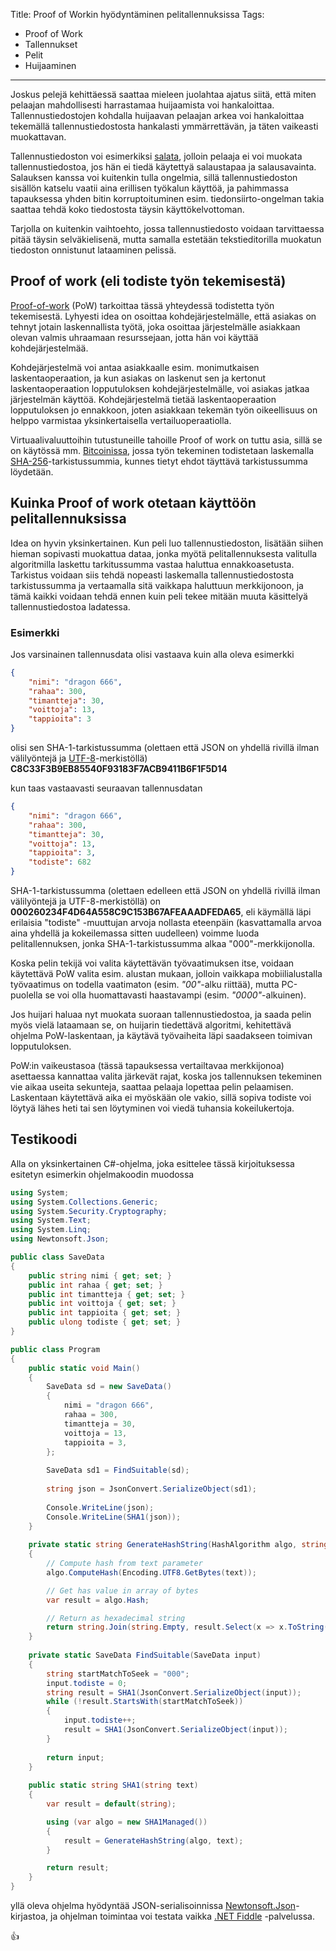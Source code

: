 Title: Proof of Workin hyödyntäminen pelitallennuksissa
Tags: 
  - Proof of Work
  - Tallennukset
  - Pelit
  - Huijaaminen
---
Joskus pelejä kehittäessä saattaa mieleen juolahtaa ajatus siitä, että miten pelaajan mahdollisesti harrastamaa huijaamista voi hankaloittaa. Tallennustiedostojen kohdalla huijaavan pelaajan arkea voi hankaloittaa tekemällä tallennustiedostosta hankalasti ymmärrettävän, ja täten vaikeasti muokattavan.

Tallennustiedoston voi esimerkiksi [salata](https://fi.wikipedia.org/wiki/Salaus), jolloin pelaaja ei voi muokata tallennustiedostoa, jos hän ei tiedä käytettyä salaustapaa ja salausavainta. Salauksen kanssa voi kuitenkin tulla ongelmia, sillä tallennustiedoston sisällön katselu vaatii aina erillisen työkalun käyttöä, ja pahimmassa tapauksessa yhden bitin korruptoituminen esim. tiedonsiirto-ongelman takia saattaa tehdä koko tiedostosta täysin käyttökelvottoman.

Tarjolla on kuitenkin vaihtoehto, jossa tallennustiedosto voidaan tarvittaessa pitää täysin selväkielisenä, mutta samalla estetään tekstieditorilla muokatun tiedoston onnistunut lataaminen pelissä.

## Proof of work (eli todiste työn tekemisestä)

[Proof-of-work](https://en.wikipedia.org/wiki/Proof-of-work_system) (PoW) tarkoittaa tässä yhteydessä todistetta työn tekemisestä. Lyhyesti idea on osoittaa kohdejärjestelmälle, että asiakas on tehnyt jotain laskennallista työtä, joka osoittaa järjestelmälle asiakkaan olevan valmis uhraamaan resurssejaan, jotta hän voi käyttää kohdejärjestelmää.

Kohdejärjestelmä voi antaa asiakkaalle esim. monimutkaisen laskentaoperaation, ja kun asiakas on laskenut sen ja kertonut laskentaoperaation lopputuloksen kohdejärjestelmälle, voi asiakas jatkaa järjestelmän käyttöä. Kohdejärjestelmä tietää laskentaoperaation lopputuloksen jo ennakkoon, joten asiakkaan tekemän työn oikeellisuus on helppo varmistaa yksinkertaisella vertailuoperaatiolla.

Virtuaalivaluuttoihin tutustuneille tahoille Proof of work on tuttu asia, sillä se on käytössä mm. [Bitcoinissa](https://en.bitcoin.it/wiki/Proof_of_work), jossa työn tekeminen todistetaan laskemalla [SHA-256](https://fi.wikipedia.org/wiki/SHA)-tarkistussummia, kunnes tietyt ehdot täyttävä tarkistussumma löydetään.

## Kuinka Proof of work otetaan käyttöön pelitallennuksissa

Idea on hyvin yksinkertainen. Kun peli luo tallennustiedoston, lisätään siihen hieman sopivasti muokattua dataa, jonka myötä pelitallennuksesta valitulla algoritmilla laskettu tarkitussumma vastaa haluttua ennakkoasetusta. Tarkistus voidaan siis tehdä nopeasti laskemalla tallennustiedostosta tarkistussumma ja vertaamalla sitä vaikkapa haluttuun merkkijonoon, ja tämä kaikki voidaan tehdä ennen kuin peli tekee mitään muuta käsittelyä tallennustiedostoa ladatessa.

### Esimerkki
Jos varsinainen tallennusdata olisi vastaava kuin alla oleva esimerkki

```json
{
    "nimi": "dragon 666",
    "rahaa": 300,
    "timantteja": 30,
    "voittoja": 13,
    "tappioita": 3
}
```
olisi sen SHA-1-tarkistussumma (olettaen että JSON on yhdellä rivillä ilman välilyöntejä ja [UTF-8](https://fi.wikipedia.org/wiki/Unicode#UTF-8)-merkistöllä) **C8C33F3B9EB85540F93183F7ACB9411B6F1F5D14**

kun taas vastaavasti seuraavan tallennusdatan
```json
{
    "nimi": "dragon 666",
    "rahaa": 300,
    "timantteja": 30,
    "voittoja": 13,
    "tappioita": 3,
    "todiste": 682
}
```
SHA-1-tarkistussumma (olettaen edelleen että JSON on yhdellä rivillä ilman välilyöntejä ja UTF-8-merkistöllä) on 
**000260234F4D64A558C9C153B67AFEAAADFEDA65**, eli käymällä läpi erilaisia "todiste" -muuttujan arvoja nollasta eteenpäin (kasvattamalla arvoa aina yhdellä ja kokeilemassa sitten uudelleen) voimme luoda pelitallennuksen, jonka SHA-1-tarkistussumma alkaa "000"-merkkijonolla.

Koska pelin tekijä voi valita käytettävän työvaatimuksen itse, voidaan käytettävä PoW valita esim. alustan mukaan, jolloin vaikkapa mobiilialustalla työvaatimus on todella vaatimaton (esim. *"00"*-alku riittää), mutta PC-puolella se voi olla huomattavasti haastavampi (esim. *"0000"*-alkuinen).

Jos huijari haluaa nyt muokata suoraan tallennustiedostoa, ja saada pelin myös vielä lataamaan se, on huijarin tiedettävä algoritmi, kehitettävä ohjelma PoW-laskentaan, ja käytävä työvaiheita läpi saadakseen toimivan lopputuloksen. 

PoW:in vaikeustasoa (tässä tapauksessa vertailtavaa merkkijonoa) asettaessa kannattaa valita järkevät rajat, koska jos tallennuksen tekeminen vie aikaa useita sekunteja, saattaa pelaaja lopettaa pelin pelaamisen. Laskentaan käytettävä aika ei myöskään ole vakio, sillä sopiva todiste voi löytyä lähes heti tai sen löytyminen voi viedä tuhansia kokeilukertoja.

## Testikoodi

Alla on yksinkertainen C#-ohjelma, joka esittelee tässä kirjoituksessa esitetyn esimerkin ohjelmakoodin muodossa

```cs
using System;
using System.Collections.Generic;
using System.Security.Cryptography;
using System.Text;
using System.Linq;
using Newtonsoft.Json; 

public class SaveData
{
	public string nimi { get; set; }
	public int rahaa { get; set; }
	public int timantteja { get; set; }
	public int voittoja { get; set; }
	public int tappioita { get; set; }
	public ulong todiste { get; set; }
}

public class Program
{
	public static void Main()
	{
		SaveData sd = new SaveData()
		{
			nimi = "dragon 666",
			rahaa = 300,
			timantteja = 30,
			voittoja = 13,
			tappioita = 3,
		};
		
		SaveData sd1 = FindSuitable(sd);
		
		string json = JsonConvert.SerializeObject(sd1);
		
		Console.WriteLine(json);
		Console.WriteLine(SHA1(json));
	}
	
	private static string GenerateHashString(HashAlgorithm algo, string text)
	{
		// Compute hash from text parameter
		algo.ComputeHash(Encoding.UTF8.GetBytes(text));

		// Get has value in array of bytes
		var result = algo.Hash;

		// Return as hexadecimal string
		return string.Join(string.Empty, result.Select(x => x.ToString("X2")));
	}
	
	private static SaveData FindSuitable(SaveData input)
	{
		string startMatchToSeek = "000";
		input.todiste = 0;
		string result = SHA1(JsonConvert.SerializeObject(input));
		while (!result.StartsWith(startMatchToSeek))
		{
			input.todiste++;
			result = SHA1(JsonConvert.SerializeObject(input));
		}
		
		return input;
	}
	
	public static string SHA1(string text)
	{
		var result = default(string);

		using (var algo = new SHA1Managed())
		{
			result = GenerateHashString(algo, text);
		}

		return result;
	}
}
```

yllä oleva ohjelma hyödyntää JSON-serialisoinnissa [Newtonsoft.Json](https://www.nuget.org/packages/Newtonsoft.Json/)-kirjastoa, ja ohjelman toimintaa voi testata vaikka [.NET Fiddle](https://dotnetfiddle.net/I3zHGQ) -palvelussa.

👍
